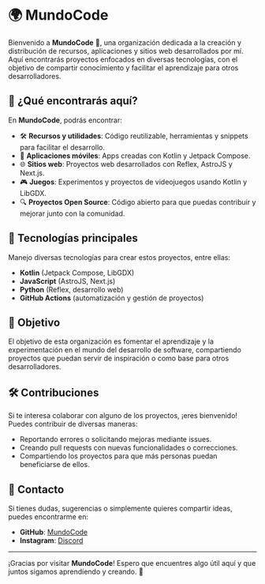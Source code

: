 # 🌍 MundoCode

Bienvenido a **MundoCode** 🚀, una organización dedicada a la creación y distribución de recursos, aplicaciones y sitios web desarrollados por mí. Aquí encontrarás proyectos enfocados en diversas tecnologías, con el objetivo de compartir conocimiento y facilitar el aprendizaje para otros desarrolladores.

## 📌 ¿Qué encontrarás aquí?

En **MundoCode**, podrás encontrar:
- 🛠 **Recursos y utilidades**: Código reutilizable, herramientas y snippets para facilitar el desarrollo.
- 📱 **Aplicaciones móviles**: Apps creadas con Kotlin y Jetpack Compose.
- 🌐 **Sitios web**: Proyectos web desarrollados con Reflex, AstroJS y Next.js.
- 🎮 **Juegos**: Experimentos y proyectos de videojuegos usando Kotlin y LibGDX.
- 🔍 **Proyectos Open Source**: Código abierto para que puedas contribuir y mejorar junto con la comunidad.

## 🚀 Tecnologías principales

Manejo diversas tecnologías para crear estos proyectos, entre ellas:
- **Kotlin** (Jetpack Compose, LibGDX)
- **JavaScript** (AstroJS, Next.js)
- **Python** (Reflex, desarrollo web)
- **GitHub Actions** (automatización y gestión de proyectos)

## 🎯 Objetivo

El objetivo de esta organización es fomentar el aprendizaje y la experimentación en el mundo del desarrollo de software, compartiendo proyectos que puedan servir de inspiración o como base para otros desarrolladores.

## 🛠 Contribuciones

Si te interesa colaborar con alguno de los proyectos, ¡eres bienvenido! Puedes contribuir de diversas maneras:
- Reportando errores o solicitando mejoras mediante issues.
- Creando pull requests con nuevas funcionalidades o correcciones.
- Compartiendo los proyectos para que más personas puedan beneficiarse de ellos.

## 📩 Contacto

Si tienes dudas, sugerencias o simplemente quieres compartir ideas, puedes encontrarme en:
- **GitHub**: [MundoCode](https://github.com/Mund0Code)
- **Instagram**: [Discord](https://discord.gg/GDDRTUpbT9)
---

¡Gracias por visitar **MundoCode**! Espero que encuentres algo útil aquí y que juntos sigamos aprendiendo y creando. 🚀

